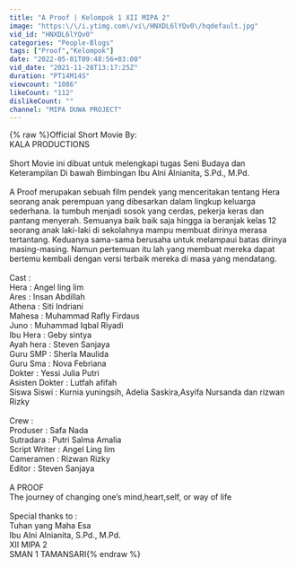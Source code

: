 ```yaml
---
title: "A Proof | Kelompok 1 XII MIPA 2"
image: "https:\/\/i.ytimg.com\/vi\/HNXDL6lYQv0\/hqdefault.jpg"
vid_id: "HNXDL6lYQv0"
categories: "People-Blogs"
tags: ["Proof","Kelompok"]
date: "2022-05-01T09:48:56+03:00"
vid_date: "2021-11-28T13:17:25Z"
duration: "PT14M14S"
viewcount: "1086"
likeCount: "112"
dislikeCount: ""
channel: "MIPA DUWA PROJECT"
---
```

{% raw %}Official Short Movie By:<br />KALA PRODUCTIONS<br /><br />Short Movie ini dibuat untuk melengkapi tugas Seni Budaya dan Keterampilan Di bawah Bimbingan Ibu Alni Alnianita, S.Pd., M.Pd. <br /><br />A Proof merupakan sebuah film pendek yang menceritakan tentang Hera  seorang anak perempuan yang dibesarkan dalam lingkup keluarga sederhana. Ia tumbuh menjadi sosok yang cerdas, pekerja keras dan pantang menyerah. Semuanya baik baik saja hingga ia beranjak kelas 12 seorang anak laki-laki di sekolahnya mampu membuat dirinya merasa tertantang. Keduanya sama-sama berusaha untuk melampaui batas dirinya masing-masing. Namun pertemuan itu lah yang membuat mereka dapat bertemu kembali dengan versi terbaik mereka di masa yang mendatang.<br /><br />Cast :<br />Hera : Angel ling lim<br />Ares : Insan Abdillah <br />Athena : Siti Indriani<br />Mahesa : Muhammad Rafly Firdaus<br />Juno : Muhammad Iqbal Riyadi <br />Ibu Hera : Geby sintya <br />Ayah hera : Steven Sanjaya<br />Guru SMP : Sherla Maulida <br />Guru Sma : Nova Febriana <br />Dokter         : Yessi Julia Putri<br />Asisten Dokter   : Lutfah afifah <br />Siswa Siswi        : Kurnia yuningsih, Adelia Saskira,Asyifa Nursanda dan rizwan Rizky <br /><br />Crew :<br />Produser  : Safa Nada<br />Sutradara  : Putri Salma Amalia<br />Script Writer   : Angel Ling lim <br />Cameramen   : Rizwan Rizky<br />Editor    : Steven Sanjaya <br /><br />A PROOF<br />The journey of changing one’s mind,heart,self, or way of life<br /><br />Special thanks to :<br />Tuhan yang Maha Esa <br />Ibu Alni Alnianita, S.Pd., M.Pd. <br />XII MIPA 2<br />SMAN 1 TAMANSARI{% endraw %}
